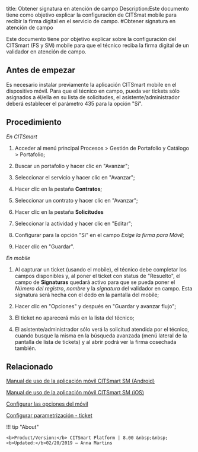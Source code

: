 title: Obtener signatura en atención de campo
Description:Este documento tiene como objetivo explicar la configuración de CITSmat mobile para recibir la firma digital en el servicio de campo.
#Obtener signatura en atención de campo

Este documento tiene por objetivo explicar sobre la configuración del CITSmart (FS y SM)
mobile para que el técnico reciba la firma digital de un validador en atención
de campo.

Antes de empezar
----------------

Es necesario instalar previamente la aplicación CITSmart mobile en el
dispositivo móvil. Para que el técnico en campo, pueda ver tickets sólo
asignados a él/ella en su lista de solicitudes, el asistente/administrador
deberá establecer el parámetro 435 para la opción "Sí".

Procedimiento
-------------

*En CITSmart*

1.  Acceder al menú principal Procesos \> Gestión de Portafolio y Catálogo \>
    Portafolio;

2.  Buscar un portafolio y hacer clic en "Avanzar";

3.  Seleccionar el servicio y hacer clic en "Avanzar";

4.  Hacer clic en la pestaña **Contratos**;

5.  Seleccionar un contrato y hacer clic en "Avanzar";

6.  Hacer clic en la pestaña **Solicitudes**

7.  Seleccionar la actividad y hacer clic en "Editar";

8.  Configurar para la opción "Sí" en el campo *Exige la firma para Móvil*;

9.  Hacer clic en "Guardar".

*En mobile*

1.  Al capturar un ticket (usando el mobile), el técnico debe completar los
    campos disponibles y, al poner el ticket con status de "Resuelto", el campo
    de **Signaturas** quedará activo para que se pueda poner el *Número del
    registro*, *nombre* y la *signatura* del validador en campo. Esta signatura será
    hecha con el dedo en la pantalla del mobile;

2.  Hacer clic en "Opciones" y después en "Guardar y avanzar flujo";

3.  El ticket no aparecerá más en la lista del técnico;

4.  El asistente/administrador sólo verá la solicitud atendida por el técnico, cuando busque la misma en la búsqueda avanzada (menú         lateral de la pantalla de lista de tickets) y al abrir podrá ver la firma cosechada también.
    

Relacionado
----------

[Manual de uso de la aplicación móvil CITSmart SM (Android)](/es-es/citsmart-platform-8/additional-features/mobile-and-field-service/apps/citsmart-app-android.html)

[Manual de uso de la aplicación móvil CITSmart SM (iOS)](/es-es/citsmart-platform-8/additional-features/mobile-and-field-service/apps/citsmart-app-ios.html)

[Configurar las opciones del móvil](/es-es/citsmart-platform-8/additional-features/mobile-and-field-service/configuration/configure-mobile-options.html)

[Configurar parametrización - ticket](/es-es/citsmart-platform-8/platform-administration/parameters-list/configure-parametrization-ticket.html)


!!! tip "About"

    <b>Product/Version:</b> CITSmart Platform | 8.00 &nbsp;&nbsp;
    <b>Updated:</b>02/20/2019 – Anna Martins
